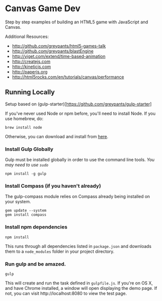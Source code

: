 Canvas Game Dev
===============
Step by step examples of building an HTML5 game with JavaScript and Canvas.

Additional Resources:
- http://github.com/greypants/html5-games-talk
- http://github.com/greypants/blastEngine
- http://viget.com/extend/time-based-animation
- http://createjs.com
- http://kineticjs.com
- http://paperjs.org
- http://html5rocks.com/en/tutorials/canvas/performance

## Running Locally
Setup based on (gulp-starter)[https://github.com/greypants/gulp-starter]

If you've never used Node or npm before, you'll need to install Node.
If you use homebrew, do:
```
brew install node
```

Otherwise, you can download and install from [here](http://nodejs.org/download/).

### Install Gulp Globally
Gulp must be installed globally in order to use the command line tools. *You may need to use `sudo`*
```
npm install -g gulp
```

### Install Compass (if you haven't already)
The gulp-compass module relies on Compass already being installed on your system.
```
gem update --system
gem install compass
```
### Install npm dependencies
```
npm install
```
This runs through all dependencies listed in `package.json` and downloads them
to a `node_modules` folder in your project directory.

### Run gulp and be amazed.
```
gulp
```

This will create and run the task defined in `gulpfile.js`. If you're on OS X,
and have Chrome installed, a window will open displaying the demo page. If not,
you can visit http://localhost:8080 to view the test page.
